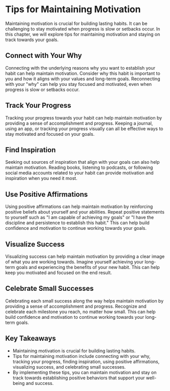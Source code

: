 Tips for Maintaining Motivation
================================================================

Maintaining motivation is crucial for building lasting habits. It can be challenging to stay motivated when progress is slow or setbacks occur. In this chapter, we will explore tips for maintaining motivation and staying on track towards your goals.

Connect with Your Why
---------------------

Connecting with the underlying reasons why you want to establish your habit can help maintain motivation. Consider why this habit is important to you and how it aligns with your values and long-term goals. Reconnecting with your "why" can help you stay focused and motivated, even when progress is slow or setbacks occur.

Track Your Progress
-------------------

Tracking your progress towards your habit can help maintain motivation by providing a sense of accomplishment and progress. Keeping a journal, using an app, or tracking your progress visually can all be effective ways to stay motivated and focused on your goals.

Find Inspiration
----------------

Seeking out sources of inspiration that align with your goals can also help maintain motivation. Reading books, listening to podcasts, or following social media accounts related to your habit can provide motivation and inspiration when you need it most.

Use Positive Affirmations
-------------------------

Using positive affirmations can help maintain motivation by reinforcing positive beliefs about yourself and your abilities. Repeat positive statements to yourself such as "I am capable of achieving my goals" or "I have the discipline and persistence to establish this habit." This can help build confidence and motivation to continue working towards your goals.

Visualize Success
-----------------

Visualizing success can help maintain motivation by providing a clear image of what you are working towards. Imagine yourself achieving your long-term goals and experiencing the benefits of your new habit. This can help keep you motivated and focused on the end result.

Celebrate Small Successes
-------------------------

Celebrating each small success along the way helps maintain motivation by providing a sense of accomplishment and progress. Recognize and celebrate each milestone you reach, no matter how small. This can help build confidence and motivation to continue working towards your long-term goals.

Key Takeaways
-------------

* Maintaining motivation is crucial for building lasting habits.
* Tips for maintaining motivation include connecting with your why, tracking your progress, finding inspiration, using positive affirmations, visualizing success, and celebrating small successes.
* By implementing these tips, you can maintain motivation and stay on track towards establishing positive behaviors that support your well-being and success.
